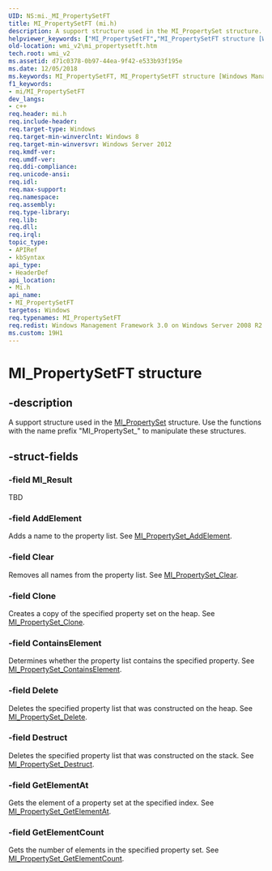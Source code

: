```yaml
---
UID: NS:mi._MI_PropertySetFT
title: MI_PropertySetFT (mi.h)
description: A support structure used in the MI_PropertySet structure. Use the functions with the name prefix &quot;MI_PropertySet_&quot; to manipulate these structures.
helpviewer_keywords: ["MI_PropertySetFT","MI_PropertySetFT structure [Windows Management Infrastructure (MI)]","mi/MI_PropertySetFT","wmi_v2.mi_propertysetft"]
old-location: wmi_v2\mi_propertysetft.htm
tech.root: wmi_v2
ms.assetid: d71c0378-0b97-44ea-9f42-e533b93f195e
ms.date: 12/05/2018
ms.keywords: MI_PropertySetFT, MI_PropertySetFT structure [Windows Management Infrastructure (MI)], mi/MI_PropertySetFT, wmi_v2.mi_propertysetft
f1_keywords:
- mi/MI_PropertySetFT
dev_langs:
- c++
req.header: mi.h
req.include-header: 
req.target-type: Windows
req.target-min-winverclnt: Windows 8
req.target-min-winversvr: Windows Server 2012
req.kmdf-ver: 
req.umdf-ver: 
req.ddi-compliance: 
req.unicode-ansi: 
req.idl: 
req.max-support: 
req.namespace: 
req.assembly: 
req.type-library: 
req.lib: 
req.dll: 
req.irql: 
topic_type:
- APIRef
- kbSyntax
api_type:
- HeaderDef
api_location:
- Mi.h
api_name:
- MI_PropertySetFT
targetos: Windows
req.typenames: MI_PropertySetFT
req.redist: Windows Management Framework 3.0 on Windows Server 2008 R2 with SP1,     Windows 7 with SP1, and Windows Server 2008 with SP2
ms.custom: 19H1
---
```


# MI_PropertySetFT structure


## -description


A support structure used in the 
     <a href="https://docs.microsoft.com/windows/desktop/api/mi/ns-mi-mi_propertyset">MI_PropertySet</a> structure. Use the functions with the 
     name prefix "MI_PropertySet_" to manipulate these structures.


## -struct-fields




### -field MI_Result

TBD 




### -field AddElement

Adds a name to the property list. See 
       <a href="https://docs.microsoft.com/previous-versions/windows/desktop/api/mi/nf-mi-mi_propertyset_addelement">MI_PropertySet_AddElement</a>.


### -field Clear

Removes all names from the property list. See 
       <a href="https://docs.microsoft.com/previous-versions/windows/desktop/api/mi/nf-mi-mi_propertyset_clear">MI_PropertySet_Clear</a>.


### -field Clone

Creates a copy of the specified property set on the heap. See 
       <a href="https://docs.microsoft.com/previous-versions/windows/desktop/api/mi/nf-mi-mi_propertyset_clone">MI_PropertySet_Clone</a>.


### -field ContainsElement

Determines whether the property list contains the specified property. See 
       <a href="https://docs.microsoft.com/previous-versions/windows/desktop/api/mi/nf-mi-mi_propertyset_containselement">MI_PropertySet_ContainsElement</a>.


### -field Delete

Deletes the specified property list that was constructed on the heap. See 
       <a href="https://docs.microsoft.com/previous-versions/windows/desktop/api/mi/nf-mi-mi_propertyset_delete">MI_PropertySet_Delete</a>.


### -field Destruct

Deletes the specified property list that was constructed on the stack. See 
       <a href="https://docs.microsoft.com/previous-versions/windows/desktop/api/mi/nf-mi-mi_propertyset_destruct">MI_PropertySet_Destruct</a>.


### -field GetElementAt

Gets the element of a property set at the specified index. See 
       <a href="https://docs.microsoft.com/previous-versions/windows/desktop/api/mi/nf-mi-mi_propertyset_getelementat">MI_PropertySet_GetElementAt</a>.


### -field GetElementCount

Gets the number of elements in the specified property set. See 
       <a href="https://docs.microsoft.com/previous-versions/windows/desktop/api/mi/nf-mi-mi_propertyset_getelementcount">MI_PropertySet_GetElementCount</a>.

